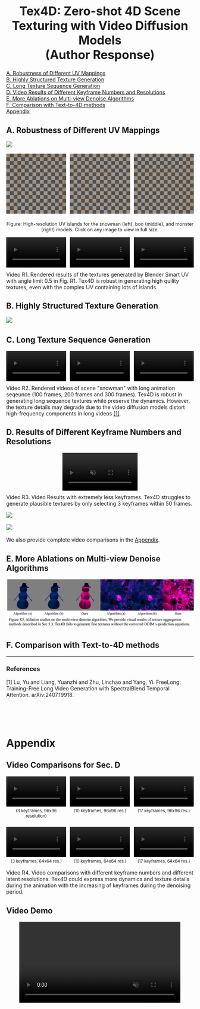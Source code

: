 <h1 style="font-size: 24pt; text-align: center;">Tex4D: Zero-shot 4D Scene Texturing with Video Diffusion Models<br>(Author Response)</h1>

[A. Robustness of Different UV Mappings](#a-robustness-of-different-uv-mappings) <br>
[B. Highly Structured Texture Generation](#b-highly-structured-texture-generation) <br>
[C. Long Texture Sequence Generation](#c-long-texture-sequence-generation) <br>
[D. Video Results of Different Keyframe Numbers and Resolutions](#d-video-results-of-different-keyframe-numbers-and-resolutions) <br>[E. More Ablations on Multi-view Denoise Algorithms](#e-more-ablations-on-multi-view-denoise-algorithms) <br>
[F. Comparison with Text-to-4D methods](#f-comparison-with-text-to-4d-methods) <br>
[Appendix](#appendix)

## A. Robustness of Different UV Mappings

![](./static/FigR1.png)

<div style="display: flex; justify-content: space-between; margin: 10px 0 20px 0;">
    <img src="./static/smartuv_snowman.png" style="width: 32%; cursor: pointer;" onclick="showFullImage(this.src)">
    <img src="./static/smartuv_boo.png" style="width: 32%; cursor: pointer;" onclick="showFullImage(this.src)">
    <img src="./static/smartuv_monster.png" style="width: 32%; cursor: pointer;" onclick="showFullImage(this.src)">
</div>
<p style="text-align: center; margin-top: 5px; font-size: 0.9em;">Figure: High-resolution UV islands for the snowman (left), boo (middle), and monster (right) models. Click on any image to view in full size.</p>

<script>
function showFullImage(src) {
    const modal = document.createElement('div');
    modal.style.cssText = 'position: fixed; top: 0; left: 0; width: 100%; height: 100%; background: rgba(0,0,0,0.8); display: flex; justify-content: center; align-items: center; z-index: 1000;';
    
    const img = document.createElement('img');
    img.src = src;
    img.style.cssText = 'max-width: 90%; max-height: 90%; object-fit: contain;';
    
    modal.onclick = () => document.body.removeChild(modal);
    modal.appendChild(img);
    document.body.appendChild(modal);
}
</script>

<div style="display: flex; justify-content: space-between; margin: 10px 0;">
    <video width="32%" controls loop muted playsinline>
        <source src="./static/snow_views.mp4" type="video/mp4">
    </video>
    <video width="32%" controls loop muted playsinline>
        <source src="./static/boo_views.mp4" type="video/mp4">
    </video>
    <video width="32%" controls loop muted playsinline>
        <source src="./static/mon_views.mp4" type="video/mp4">
    </video>
</div>
<p style="text-align: left; margin-top: 5px; font-size: 1em;">Video R1. Rendered results of the textures generated by Blender Smart UV with angle limit 0.5 in Fig. R1. Tex4D is robust in generating high quility textures, even with the complex UV containing lots of  islands.</p>



## B. Highly Structured Texture Generation

![](./static/FigR2.png)



## C. Long Texture Sequence Generation

<div style="display: flex; justify-content: space-between; margin: 10px 0;">
    <video width="32%" controls loop muted playsinline>
        <source src="./static/100snow_views.mp4" type="video/mp4">
    </video>
    <video width="32%" controls loop muted playsinline>
        <source src="./static/200snow_views.mp4" type="video/mp4">
    </video>
    <video width="32%" controls loop muted playsinline>
        <source src="./static/300snow_views.mp4" type="video/mp4">
    </video>
</div>
<p style="text-align: left; margin-top: 5px; font-size: 1em;">Video R2. Rendered videos of scene "snowman" with long animation seqeunce (100 frames, 200 frames and 300 frames). Tex4D is robust in generating long sequence textures while preserve the dynamics. However, the texture details may degrade due to the video diffusion models distort high-frequency components in long videos <a href="#references">[1]</a>.</p>

## D. Results of Different Keyframe Numbers and Resolutions

<div style="display: flex; justify-content: center; margin: 10px 0;">
    <video width="40%" controls loop muted playsinline>
        <source src="./static/50snow_3_96_views.mp4" type="video/mp4">
    </video>
</div>
<p style="text-align: left; margin-top: 4px; font-size: 1em;">Video R3. Video Results with extremely less keyframes. Tex4D struggles to generate plausible textures by only selecting 3 keyframes within 50 frames.</p>


![](./static/FigR3.png)

![](./static/FigR4.png)

We also provide complete video comparisons in the [Appendix](#appendix).

<!-- (3, 17), (10, 5), (17, 3) -->

## E. More Ablations on Multi-view Denoise Algorithms

![](./static/FigR5.png)

## F. Comparison with Text-to-4D methods







---

### References

[1] Lu, Yu and Liang, Yuanzhi and Zhu, Linchao and Yang, Yi. FreeLong: Training-Free Long Video Generation with SpectralBlend Temporal Attention. arXiv:2407.19918.

<br><br><br>

# Appendix

## Video Comparisons for Sec. D

<div style="display: flex; justify-content: space-between; margin: 10px 0;">
    <div style="width: 32%;">
        <video width="100%" controls loop muted playsinline>
            <source src="./static/50snow_3_96_views.mp4" type="video/mp4">
        </video>
        <p style="text-align: center; margin-top: 2px; font-size: 0.8em;">(3 keyframes, 96x96 resolution)</p>
    </div>
    <div style="width: 32%;">
        <video width="100%" controls loop muted playsinline>
            <source src="./static/50snow_10_96_views.mp4" type="video/mp4">
        </video>
        <p style="text-align: center; margin-top: 2px; font-size: 0.8em;">(10 keyframes, 96x96 res.)</p>
    </div>
    <div style="width: 32%;">
        <video width="100%" controls loop muted playsinline>
            <source src="./static/50snow_17_96_views.mp4" type="video/mp4">
        </video>
        <p style="text-align: center; margin-top: 2px; font-size: 0.8em;">(17 keyframes, 96x96 res.)</p>
    </div>
</div>
<div style="display: flex; justify-content: space-between; margin: 4px 0;">
    <div style="width: 32%;">
        <video width="100%" controls loop muted playsinline>
            <source src="./static/50snow_3_64_views.mp4" type="video/mp4">
        </video>
        <p style="text-align: center; margin-top: 2px; font-size: 0.8em;">(3 keyframes, 64x64 res.)</p>
    </div>
    <div style="width: 32%;">
        <video width="100%" controls loop muted playsinline>
            <source src="./static/50snow_10_64_views.mp4" type="video/mp4">
        </video>
        <p style="text-align: center; margin-top: 2px; font-size: 0.8em;">(10 keyframes, 64x64 res.)</p>
    </div>
    <div style="width: 32%;">
        <video width="100%" controls loop muted playsinline>
            <source src="./static/50snow_17_64_views.mp4" type="video/mp4">
        </video>
        <p style="text-align: center; margin-top: 2px; font-size: 0.8em;">(17 keyframes, 64x64 res.)</p>
    </div>
</div>
<p style="text-align: left; margin-top: 4px; font-size: 1em;">Video R4. Video comparisons with different keyframe numbers and different latent resolutions. Tex4D could express more dynamics and texture details during the animation with the increasing of keyframes during the denoising period.</p>


## Video Demo

<div style="display: flex; justify-content: center; margin: 10px 0;">
    <video width="86%" controls loop muted playsinline>
        <source src="./static/video_teaser.mp4" type="video/mp4">
    </video>
</div>
